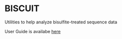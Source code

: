 # BISCUIT
Utilities to help analyze bisulfite-treated sequence data

User Guide is availabe [here](https://github.com/zwdzwd/biscuit/wiki)
